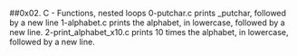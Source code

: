 ##0x02. C - Functions, nested loops
0-putchar.c prints _putchar, followed by a new line
1-alphabet.c prints the alphabet, in lowercase, followed by a new line.
2-print_alphabet_x10.c prints 10 times the alphabet, in lowercase, followed by a new line.
